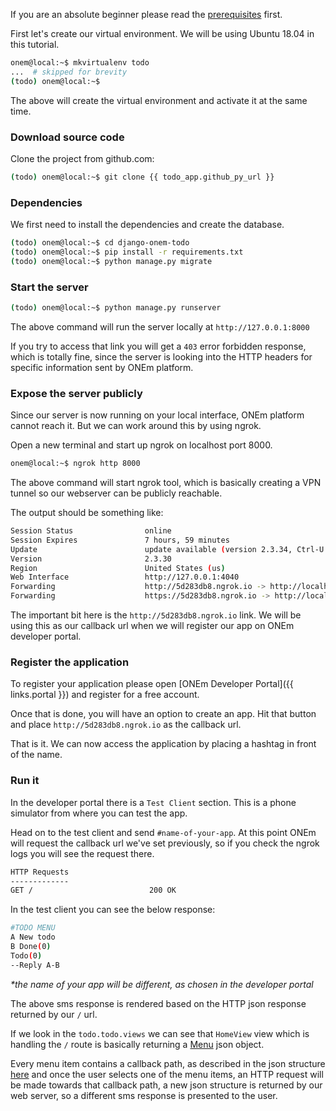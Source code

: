 If you are an absolute beginner please read the [prerequisites](/getting_started/python_prereq/) first.

First let's create our virtual environment. We will be using Ubuntu 18.04 in this tutorial.

```bash
onem@local:~$ mkvirtualenv todo
...  # skipped for brevity
(todo) onem@local:~$ 

```
The above will create the virtual environment and activate it at the same time.

### Download source code

Clone the project from github.com:

```bash
(todo) onem@local:~$ git clone {{ todo_app.github_py_url }}
```

### Dependencies

We first need to install the dependencies and create the database.

```bash
(todo) onem@local:~$ cd django-onem-todo
(todo) onem@local:~$ pip install -r requirements.txt
(todo) onem@local:~$ python manage.py migrate
```

### Start the server

```bash
(todo) onem@local:~$ python manage.py runserver
```

The above command will run the server locally at `http://127.0.0.1:8000`

If you try to access that link you will get a `403` error forbidden response, which is totally fine, since the server is looking into the HTTP headers for specific information sent by ONEm platform.

### Expose the server publicly

Since our server is now running on your local interface, ONEm platform cannot reach it. But we can work around this by using ngrok.

Open a new terminal and start up ngrok on localhost port 8000.

```bash
onem@local:~$ ngrok http 8000
```

The above command will start ngrok tool, which is basically creating a VPN tunnel so our webserver can be publicly reachable.

The output should be something like:

```bash
Session Status                online
Session Expires               7 hours, 59 minutes
Update                        update available (version 2.3.34, Ctrl-U to update)
Version                       2.3.30
Region                        United States (us)
Web Interface                 http://127.0.0.1:4040
Forwarding                    http://5d283db8.ngrok.io -> http://localhost:8000
Forwarding                    https://5d283db8.ngrok.io -> http://localhost:8000
```

The important bit here is the `http://5d283db8.ngrok.io` link. We will be using this as our callback url when we will register our app on ONEm developer portal.

### Register the application

To register your application please open [ONEm Developer Portal]({{ links.portal }}) and register for a free account.

Once that is done, you will have an option to create an app. Hit that button and place `http://5d283db8.ngrok.io` as the callback url.

That is it. We can now access the application by placing a hashtag in front of the name.

### Run it

In the developer portal there is a `Test Client` section. This is a phone simulator from where you can test the app.

Head on to the test client and send `#name-of-your-app`. At this point ONEm will request the callback url we've set previously, so if you check the ngrok logs you will see the request there.

```bash
HTTP Requests
-------------
GET /                          200 OK   
```

In the test client you can see the below response:

```bash
#TODO MENU
A New todo
B Done(0)
Todo(0)
--Reply A-B
```

_*the name of your app will be different, as chosen in the developer portal_

The above sms response is rendered based on the HTTP json response returned by our `/` url.

If we look in the `todo.todo.views` we can see that `HomeView` view which is handling the `/` route is basically returning a [Menu](/building/menus/) json object.

Every menu item contains a callback path, as described in the json structure [here](/building/menus/#json-structure) and once the user selects one of the menu items, an HTTP request will be made towards that callback path, a new json structure is returned by our web server, so a different sms response is presented to the user.
